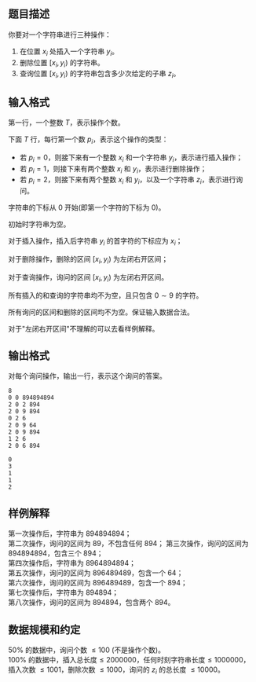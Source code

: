 ## 题目描述

你要对一个字符串进行三种操作：

1. 在位置 $x_i$ 处插入一个字符串 $y_i$。  
2. 删除位置 $[x_i, y_i)$ 的字符串。  
3. 查询位置 $[x_i, y_i)$ 的字符串包含多少次给定的子串 $z_i$。  

## 输入格式

第一行，一个整数 $T$，表示操作个数。

下面 $T$ 行，每行第一个数 $p_i$，表示这个操作的类型：  
- 若 $p_i=0$，则接下来有一个整数 $x_i$ 和一个字符串 $y_i$，表示进行插入操作；  
- 若 $p_i=1$，则接下来有两个整数 $x_i$ 和 $y_i$，表示进行删除操作；  
- 若 $p_i=2$，则接下来有两个整数 $x_i$ 和 $y_i$，以及一个字符串 $z_i$，表示进行询问。  

字符串的下标从 $0$ 开始(即第一个字符的下标为 $0$)。

初始时字符串为空。  

对于插入操作，插入后字符串 $y_i$ 的首字符的下标应为 $x_i$；  

对于删除操作，删除的区间 $[x_i, y_i)$ 为左闭右开区间；  

对于查询操作，询问的区间 $[x_i, y_i)$ 为左闭右开区间。   

所有插入的和查询的字符串均不为空，且只包含 $0\sim9$ 的字符。  

所有询问的区间和删除的区间均不为空。保证输入数据合法。

对于"左闭右开区间"不理解的可以去看样例解释。

## 输出格式

对每个询问操作，输出一行，表示这个询问的答案。

```input1
8
0 0 894894894
2 0 2 894
2 0 9 894
0 2 6
2 0 9 64
2 0 9 894
1 2 6
2 0 6 894

```

```output1
0
3
1
1
2
```

## 样例解释

第一次操作后，字符串为 $894894894$；  
第二次操作，询问的区间为 $89$，不包含任何 $894$；
第三次操作，询问的区间为 $894894894$，包含三个 $894$；  
第四次操作后，字符串为 $8964894894$；  
第五次操作，询问的区间为 $896489489$，包含一个 $64$；  
第六次操作，询问的区间为 $896489489$，包含一个 $894$；  
第七次操作后，字符串为 $894894$；  
第八次操作，询问的区间为 $894894$，包含两个 $894$。

## 数据规模和约定

$50\%$ 的数据中，询问个数 $\leq100$ (不是操作个数)。  
$100\%$ 的数据中，插入总长度$\leq 2000000$，任何时刻字符串长度$\leq 1000000$，插入次数 $\leq 1001$，删除次数 $\leq 1000$，询问的 $z_i$ 的总长度 $\leq 10000$。


